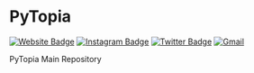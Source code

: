 # PyTopia

[![Website Badge](https://img.shields.io/badge/-Website-c14438?style=flat&logo=Google-Chrome&logoColor=white&link=https://www.pytopia.ai)](https://www.pytopia.ai)
[![Instagram Badge](https://img.shields.io/badge/-Instagram-purple?logo=instagram&logoColor=white&link=https://instagram.com/pytopia.ai/)](https://www.instagram.com/ali.hejazzii)
[![Twitter Badge](https://img.shields.io/badge/-Twitter-1da1f2?labelColor=1da1f2&logo=twitter&logoColor=white&link=https://twitter.com/pytopia_ai)](https://twitter.com/pytopia_ai)
[![Gmail](https://img.shields.io/badge/-Gmail-c14438?style=flat&logo=Gmail&logoColor=white)](mailto:pytopia.ai@gmail.com)
<!-- [![Github](https://img.shields.io/github/followers/pytopia?label=Follow&style=social)](https://github.com/pytopia) -->
  
PyTopia Main Repository
